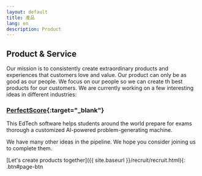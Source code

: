 ```yaml
---
layout: default
title: 產品
lang: en
description: Product
---
```




## Product & Service

Our mission is to consistently create extraordinary products and experiences that customers love and value. Our product can only be as good as our people. We focus on our people so we can create th best products for our customers. We are currently working on a few interesting ideas in different industries:

### [PerfectScore](https://www.getperfectscore.com/?utm_source=git){:target="_blank"}

This EdTech software helps students around the world prepare for exams thorough a customized AI-powered problem-generating machine.

We have many other ideas in the pipeline. We hope you consider joining us to complete them.


[Let's create products together]({{ site.baseurl }}/recruit/recruit.html){: .btn#page-btn